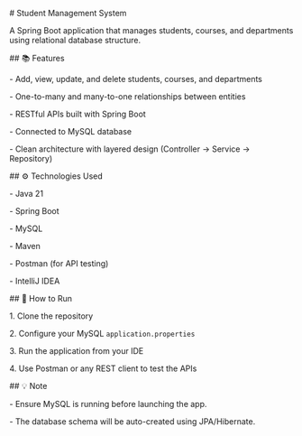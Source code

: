 \# Student Management System



A Spring Boot application that manages students, courses, and departments using relational database structure.



\## 📚 Features

\- Add, view, update, and delete students, courses, and departments

\- One-to-many and many-to-one relationships between entities

\- RESTful APIs built with Spring Boot

\- Connected to MySQL database

\- Clean architecture with layered design (Controller → Service → Repository)



\## ⚙️ Technologies Used

\- Java 21

\- Spring Boot

\- MySQL

\- Maven

\- Postman (for API testing)

\- IntelliJ IDEA



\## 🚀 How to Run

1\. Clone the repository

2\. Configure your MySQL `application.properties`

3\. Run the application from your IDE

4\. Use Postman or any REST client to test the APIs



\## 💡 Note

\- Ensure MySQL is running before launching the app.

\- The database schema will be auto-created using JPA/Hibernate.



